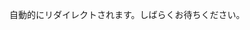 自動的にリダイレクトされます。しばらくお待ちください。

<script setup>
import { useRoute, useRouter } from 'vue-router';
const router = useRouter();
if (typeof window !== 'undefined' && window.dataLayer) {
  window.dataLayer.push("event", "click_join_link", {
    event_category: "engagement",
  });
}
// window.location.href = "https://discord.gg/cSvGt2uuMf";
</script>